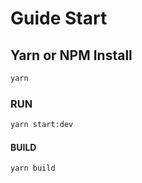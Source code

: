# Guide Start

## Yarn or NPM Install

```bash
yarn
```

### RUN

```bash
yarn start:dev
```

#### BUILD

```bash
yarn build
```

